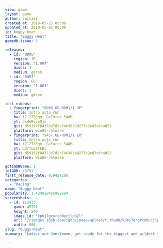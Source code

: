 ```yaml
---
view: game
layout: game
author: reicast
created_at: 2018-03-25 09:00
updated_at: 2019-05-02 09:00
id: buggy-heat
title: "Buggy Heat"
gamedb-issue: 0

releases:
  - id: "0D06"
    region: JP
    version: "1.004"
    discs: 1
    medium: gdrom
  - id: "9457"
    region: EU
    version: "1.001"
    discs: 1
    medium: gdrom

test-videos:
  - fingerprint: "0D06 GD-ROM1/1 JP"
    title: Intro auto run
    hw: i7 2720qm, GeForce 540M
    yt: oxdeRvcmQjo
    git: d59197f84353d7d2b746383e9277d9ed7c8c4053
    platform: win86-release
  - fingerprint: "9457 GD-ROM1/1 EU"
    title: Intro auto run
    hw: i7 2720qm, GeForce 540M
    yt: q3rtCelTkHc
    git: d59197f84353d7d2b746383e9277d9ed7c8c4053
    platform: win86-release

gotIGDBGame: 1
idIGDB: 45791
first_release_date: 939427200
categories:
  - "Racing"
name: "Buggy Heat"
popularity: 1.424928495992694
screenshots:
  - id: 112433
    game: 45791
    height: 540
    image_id: "kp6j7grorcd0ucjlp32l"
    url: "//images.igdb.com/igdb/image/upload/t_thumb/kp6j7grorcd0ucjlp32l.jpg"
    width: 960
slug: "buggy-heat"
summary: "Ladies and Gentlemen, get ready for the biggest and wildest race of your life... Get behind the wheel of a 4x4 off road vehicle and prepare to battle your way through various challenging courses from all over the world. Save your 'Artificial Intelligence' skill level and challenge your opponents' best times, or simply go head to head on the toughest maddest, off road racer to hit any console ever."

---
```

